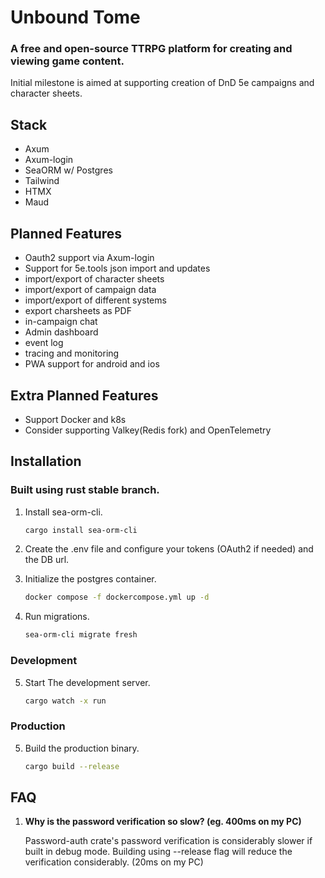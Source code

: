 # Unbound Tome
### A free and open-source TTRPG platform for creating and viewing game content.

Initial milestone is aimed at supporting creation of DnD 5e campaigns and character sheets.


## Stack
- Axum
- Axum-login
- SeaORM w/ Postgres
- Tailwind
- HTMX
- Maud

## Planned Features
- Oauth2 support via Axum-login
- Support for 5e.tools json import and updates
- import/export of character sheets
- import/export of campaign data
- import/export of different systems
- export charsheets as PDF
- in-campaign chat 
- Admin dashboard
- event log
- tracing and monitoring
- PWA support for android and ios

## Extra Planned Features
- Support Docker and k8s
- Consider supporting Valkey(Redis fork) and OpenTelemetry


## Installation
### Built using rust stable branch.

1. Install sea-orm-cli.
    ```bash
    cargo install sea-orm-cli
    ```

2. Create the .env file and configure your tokens (OAuth2 if needed) and the DB url.

3. Initialize the postgres container.
    ```bash
    docker compose -f dockercompose.yml up -d
    ```
4. Run migrations.
    ```bash
    sea-orm-cli migrate fresh
    ```

### Development
5. Start The development server.
    ```bash
    cargo watch -x run
    ```

### Production
5. Build the production binary.
    ```bash
    cargo build --release
    ```

## FAQ
1. __Why is the password verification so slow? (eg. 400ms on my PC)__

    Password-auth crate's password verification is considerably slower if built in debug mode. Building using --release flag will reduce the verification considerably. (20ms on my PC)